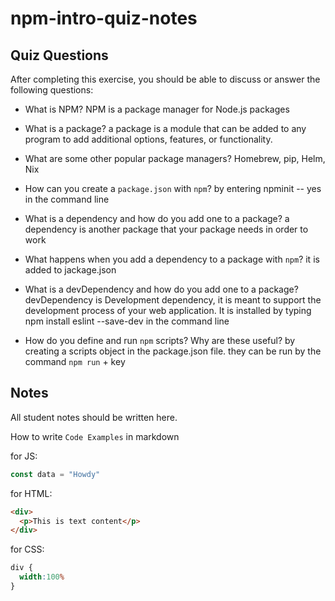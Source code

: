 # npm-intro-quiz-notes

## Quiz Questions

After completing this exercise, you should be able to discuss or answer the following questions:

- What is NPM?
NPM is a package manager for Node.js packages

- What is a package?
a package is a module that can be added to any program to add additional options, features, or functionality.

- What are some other popular package managers?
Homebrew, pip, Helm, Nix

- How can you create a `package.json` with `npm`?
by entering npminit -- yes in the command line

- What is a dependency and how do you add one to a package?
a dependency is another package that your package needs in order to work

- What happens when you add a dependency to a package with `npm`?
it is added to jackage.json

- What is a devDependency and how do you add one to a package?
devDependency is Development dependency, it is meant to support the development process of your web application. It is installed by typing npm install eslint --save-dev in the command line

- How do you define and run `npm` scripts? Why are these useful?
by creating a scripts object in the package.json file. they can be run by the command `npm run` + key

## Notes

All student notes should be written here.


How to write `Code Examples` in markdown

for JS:
```javascript
const data = "Howdy"
```

for HTML:
```html
<div>
  <p>This is text content</p>
</div>
```

for CSS:
```css
div {
  width:100%
}
```
